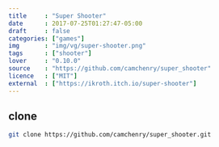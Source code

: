 ```yaml
---
title     : "Super Shooter"
date      : 2017-07-25T01:27:47-05:00
draft     : false
categories: ["games"]
img       : "img/vg/super-shooter.png"
tags      : ["shooter"]
lover     : "0.10.0"
source    : "https://github.com/camchenry/super_shooter"
licence   : ["MIT"]
external  : ["https://ikroth.itch.io/super-shooter"]
---
```


## clone

``` sh
git clone https://github.com/camchenry/super_shooter.git
```
